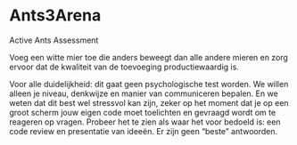 # Ants3Arena

Active Ants Assessment

Voeg een witte mier toe die anders beweegt dan alle andere mieren en zorg ervoor dat de kwaliteit van de toevoeging productiewaardig is.

Voor alle duidelijkheid: dit gaat geen psychologische test worden. We willen alleen je niveau, denkwijze en manier van communiceren bepalen. En we weten dat dit best wel stressvol kan zijn, zeker op het moment dat je op een groot scherm jouw eigen code moet toelichten en gevraagd wordt om te reageren op vragen. Probeer het te zien als waar het voor bedoeld is: een code review en presentatie van ideeën. Er zijn geen “beste” antwoorden.
